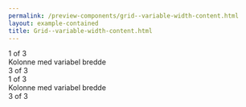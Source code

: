 ```yaml
--- 
permalink: /preview-components/grid--variable-width-content.html
layout: example-contained 
title: Grid--variable-width-content.html
---
```

<div class="container">
    <div class="row justify-content-md-center mb-2">
        <div class="col col-md-2">
            1 of 3
        </div>
        <div class="col-md-auto">
            Kolonne med variabel bredde
        </div>
        <div class="col col-md-2">
            3 of 3
        </div>
    </div>
    <div class="row">
        <div class="col">
            1 of 3
        </div>
        <div class="col-md-auto">
            Kolonne med variabel bredde
        </div>
        <div class="col col-md-2">
            3 of 3
        </div>
    </div>
</div>